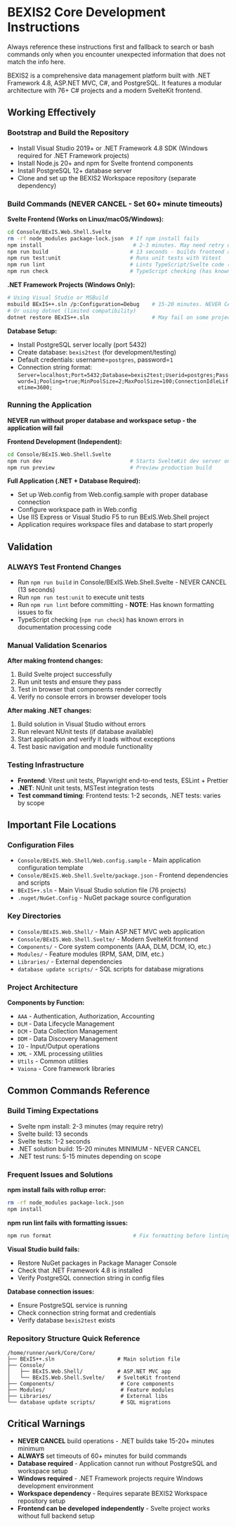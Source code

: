 # BEXIS2 Core Development Instructions

Always reference these instructions first and fallback to search or bash commands only when you encounter unexpected information that does not match the info here.

BEXIS2 is a comprehensive data management platform built with .NET Framework 4.8, ASP.NET MVC, C#, and PostgreSQL. It features a modular architecture with 76+ C# projects and a modern SvelteKit frontend.

## Working Effectively

### Bootstrap and Build the Repository
- Install Visual Studio 2019+ or .NET Framework 4.8 SDK (Windows required for .NET Framework projects)
- Install Node.js 20+ and npm for Svelte frontend components
- Install PostgreSQL 12+ database server
- Clone and set up the BEXIS2 Workspace repository (separate dependency)

### Build Commands (NEVER CANCEL - Set 60+ minute timeouts)
**Svelte Frontend (Works on Linux/macOS/Windows):**
```bash
cd Console/BExIS.Web.Shell.Svelte
rm -rf node_modules package-lock.json  # If npm install fails
npm install                             # 2-3 minutes. May need retry due to rollup issues
npm run build                          # 13 seconds - builds frontend assets
npm run test:unit                      # Runs unit tests with Vitest
npm run lint                           # Lints TypeScript/Svelte code (has formatting issues)
npm run check                          # TypeScript checking (has known errors in docs processing)
```

**.NET Framework Projects (Windows Only):**
```bash
# Using Visual Studio or MSBuild
msbuild BExIS++.sln /p:Configuration=Debug    # 15-20 minutes. NEVER CANCEL. Set timeout to 60+ minutes
# Or using dotnet (limited compatibility)
dotnet restore BExIS++.sln                    # May fail on some projects - use NuGet Package Manager in VS
```

**Database Setup:**
- Install PostgreSQL server locally (port 5432)
- Create database: `bexis2test` (for development/testing)
- Default credentials: username=`postgres`, password=`1`
- Connection string format: `Server=localhost;Port=5432;Database=bexis2test;Userid=postgres;Password=1;Pooling=true;MinPoolSize=2;MaxPoolSize=100;ConnectionIdleLifetime=3600;`

### Running the Application
**NEVER run without proper database and workspace setup - the application will fail**

**Frontend Development (Independent):**
```bash
cd Console/BExIS.Web.Shell.Svelte
npm run dev                            # Starts SvelteKit dev server on port 5173
npm run preview                        # Preview production build
```

**Full Application (.NET + Database Required):**
- Set up Web.config from Web.config.sample with proper database connection
- Configure workspace path in Web.config
- Use IIS Express or Visual Studio F5 to run BExIS.Web.Shell project
- Application requires workspace files and database to start properly

## Validation

### ALWAYS Test Frontend Changes
- Run `npm run build` in Console/BExIS.Web.Shell.Svelte - NEVER CANCEL (13 seconds)
- Run `npm run test:unit` to execute unit tests
- Run `npm run lint` before committing - **NOTE**: Has known formatting issues to fix
- TypeScript checking (`npm run check`) has known errors in documentation processing code

### Manual Validation Scenarios
**After making frontend changes:**
1. Build Svelte project successfully
2. Run unit tests and ensure they pass
3. Test in browser that components render correctly
4. Verify no console errors in browser developer tools

**After making .NET changes:**
1. Build solution in Visual Studio without errors
2. Run relevant NUnit tests (if database available)
3. Start application and verify it loads without exceptions
4. Test basic navigation and module functionality

### Testing Infrastructure
- **Frontend**: Vitest unit tests, Playwright end-to-end tests, ESLint + Prettier
- **.NET**: NUnit unit tests, MSTest integration tests
- **Test command timing**: Frontend tests: 1-2 seconds, .NET tests: varies by scope

## Important File Locations

### Configuration Files
- `Console/BExIS.Web.Shell/Web.config.sample` - Main application configuration template
- `Console/BExIS.Web.Shell.Svelte/package.json` - Frontend dependencies and scripts
- `BExIS++.sln` - Main Visual Studio solution file (76 projects)
- `.nuget/NuGet.Config` - NuGet package source configuration

### Key Directories
- `Console/BExIS.Web.Shell/` - Main ASP.NET MVC web application
- `Console/BExIS.Web.Shell.Svelte/` - Modern SvelteKit frontend
- `Components/` - Core system components (AAA, DLM, DCM, IO, etc.)
- `Modules/` - Feature modules (RPM, SAM, DIM, etc.)
- `Libraries/` - External dependencies
- `database update scripts/` - SQL scripts for database migrations

### Project Architecture
**Components by Function:**
- `AAA` - Authentication, Authorization, Accounting
- `DLM` - Data Lifecycle Management
- `DCM` - Data Collection Management  
- `DDM` - Data Discovery Management
- `IO` - Input/Output operations
- `XML` - XML processing utilities
- `Utils` - Common utilities
- `Vaiona` - Core framework libraries

## Common Commands Reference

### Build Timing Expectations
- Svelte npm install: 2-3 minutes (may require retry)
- Svelte build: 13 seconds
- Svelte tests: 1-2 seconds
- .NET solution build: 15-20 minutes MINIMUM - NEVER CANCEL
- .NET test runs: 5-15 minutes depending on scope

### Frequent Issues and Solutions
**npm install fails with rollup error:**
```bash
rm -rf node_modules package-lock.json
npm install
```

**npm run lint fails with formatting issues:**
```bash
npm run format                          # Fix formatting before linting
```

**Visual Studio build fails:**
- Restore NuGet packages in Package Manager Console
- Check that .NET Framework 4.8 is installed
- Verify PostgreSQL connection string in config files

**Database connection issues:**
- Ensure PostgreSQL service is running
- Check connection string format and credentials
- Verify database `bexis2test` exists

### Repository Structure Quick Reference
```
/home/runner/work/Core/Core/
├── BExIS++.sln                    # Main solution file
├── Console/
│   ├── BExIS.Web.Shell/           # ASP.NET MVC app
│   └── BExIS.Web.Shell.Svelte/    # SvelteKit frontend
├── Components/                     # Core components
├── Modules/                        # Feature modules
├── Libraries/                      # External libs
└── database update scripts/        # SQL migrations
```

## Critical Warnings
- **NEVER CANCEL** build operations - .NET builds take 15-20+ minutes minimum
- **ALWAYS** set timeouts of 60+ minutes for build commands
- **Database required** - Application cannot run without PostgreSQL and workspace setup
- **Windows required** - .NET Framework projects require Windows development environment
- **Workspace dependency** - Requires separate BEXIS2 Workspace repository setup
- **Frontend can be developed independently** - Svelte project works without full backend setup